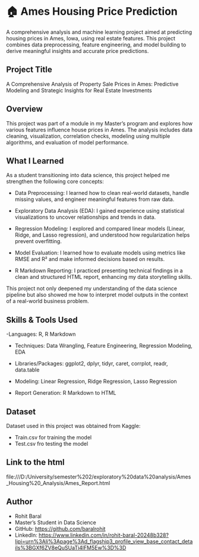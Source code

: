 # 🏠 Ames Housing Price Prediction
A comprehensive analysis and machine learning project aimed at predicting housing prices in Ames, Iowa, using real estate features. This project combines data preprocessing, feature engineering, and model building to derive meaningful insights and accurate price predictions.

## Project Title
A Comprehensive Analysis of Property Sale Prices in Ames: Predictive Modeling and Strategic Insights for Real Estate Investments

## Overview
This project was part of a module in my Master’s program and explores how various features influence house prices in Ames. The analysis includes data cleaning, visualization, correlation checks, modeling using multiple algorithms, and evaluation of model performance.

## What I Learned
As a student transitioning into data science, this project helped me strengthen the following core concepts:

- Data Preprocessing: I learned how to clean real-world datasets, handle missing values, and engineer meaningful features from raw data.

- Exploratory Data Analysis (EDA): I gained experience using statistical visualizations to uncover relationships and trends in data.

- Regression Modeling: I explored and compared linear models (Linear, Ridge, and Lasso regression), and understood how regularization helps prevent overfitting.

- Model Evaluation: I learned how to evaluate models using metrics like RMSE and R² and make informed decisions based on results.

- R Markdown Reporting: I practiced presenting technical findings in a clean and structured HTML report, enhancing my data storytelling skills.

This project not only deepened my understanding of the data science pipeline but also showed me how to interpret model outputs in the context of a real-world business problem.

## Skills & Tools Used
-Languages: R, R Markdown

- Techniques: Data Wrangling, Feature Engineering, Regression Modeling, EDA

- Libraries/Packages: ggplot2, dplyr, tidyr, caret, corrplot, readr, data.table

- Modeling: Linear Regression, Ridge Regression, Lasso Regression

- Report Generation: R Markdown to HTML

## Dataset
Dataset used in this project was obtained from Kaggle:
- Train.csv for training the model
- Test.csv fro testing the model

## Link to the html 
file:///D:/University/semester%202/exploratory%20data%20analysis/Ames_Housing%20_Analysis/Ames_Report.html

## Author
- Rohit Baral
- Master’s Student in Data Science
- GitHub: https://github.com/baralrohit
- LinkedIn: https://www.linkedin.com/in/rohit-baral-20248b328?lipi=urn%3Ali%3Apage%3Ad_flagship3_profile_view_base_contact_details%3BGXf6ZV8eQuSUaTi4lFM5Ew%3D%3D

